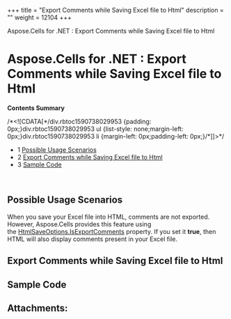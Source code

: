 +++
title = "Export Comments while Saving Excel file to Html" 
description = "" 
weight = 12104 
+++

Aspose.Cells for .NET : Export Comments while Saving Excel file to Html  

# Aspose.Cells for .NET : Export Comments while Saving Excel file to Html


**Contents Summary**

/\*<!\[CDATA\[\*/div.rbtoc1590738029953 {padding: 0px;}div.rbtoc1590738029953 ul {list-style: none;margin-left: 0px;}div.rbtoc1590738029953 li {margin-left: 0px;padding-left: 0px;}/\*\]\]>\*/

*   1 [Possible Usage Scenarios](#ExportCommentswhileSavingExcelfiletoHtml-PossibleUsageScenarios)
*   2 [Export Comments while Saving Excel file to Html](#ExportCommentswhileSavingExcelfiletoHtml-ExportCommentswhileSavingExcelfiletoHtml)
*   3 [Sample Code](#ExportCommentswhileSavingExcelfiletoHtml-SampleCode)

 

## Possible Usage Scenarios

When you save your Excel file into HTML, comments are not exported. However, Aspose.Cells provides this feature using the [HtmlSaveOptions.IsExportComments](https://apireference.aspose.com/net/cells/aspose.cells/htmlsaveoptions/properties/isexportcomments) property. If you set it **true**, then HTML will also display comments present in your Excel file.

## Export Comments while Saving Excel file to Html



## Sample Code

## Attachments:


